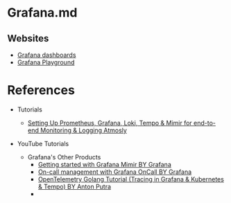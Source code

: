 # Grafana.md

## Websites

* [Grafana dashboards](https://grafana.com/grafana/dashboards/)
* [Grafana Playground](https://play.grafana.org/)

# References

* Tutorials
  * [Setting Up Prometheus, Grafana, Loki, Tempo & Mimir for end-to-end Monitoring & Logging Atmosly](https://medium.com/@contact_81356/setting-up-prometheus-grafana-loki-tempo-mimir-for-end-to-end-monitoring-logging-atmosly-b1fb5204e1b4)

* YouTube Tutorials

  * Grafana's Other Products
    * [Getting started with Grafana Mimir BY Grafana](https://www.youtube.com/watch?v=pTkeucnnoJg)
    * [On-call management with Grafana OnCall BY Grafana](https://www.youtube.com/watch?v=f03sDAkFgYM)
    * [OpenTelemetry Golang Tutorial (Tracing in Grafana & Kubernetes & Tempo) BY Anton Putra](https://www.youtube.com/watch?v=ZIN7H00ulQw)
    * 